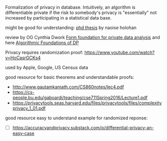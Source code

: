 Formalization of privacy in database. Intuitively, an algorithm is differentiable private if the risk to somebody's privacy is "essentially" not increased by participating in a statistical data base.

might be good for understanding: [phd thesis](https://www.scss.tcd.ie/Doug.Leith/pubs/Naoise_thesis.pdf) by naoise holohan

review by OG Cynthia Dwork [Form foundation for private data analysis](https://www.microsoft.com/en-us/research/wp-content/uploads/2011/01/dwork_cacm.pdf) and here [Algorithmic Foundations of DP](https://www.cis.upenn.edu/~aaroth/Papers/privacybook.pdf) 

Privacy requires randomization proof: https://www.youtube.com/watch?v=HoCasrGCKs4

used by Apple, Google, US Census data

good resource for basic theorems and understandable proofs: 
- http://www.gautamkamath.com/CS860notes/lec4.pdf
- https://cs-people.bu.edu/gaboardi/teaching/cse711Spring2016/Lecture1.pdf
- https://privacytools.seas.harvard.edu/files/privacytools/files/complexityprivacy_1_01.pdf

good resource easy to understand example for randomized reponse:
- [ ] https://accuracyandprivacy.substack.com/p/differential-privacy-an-easy-case